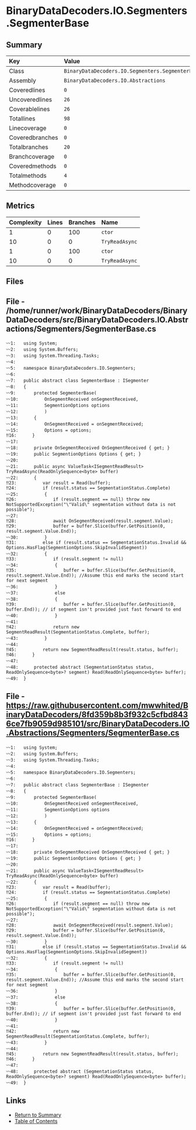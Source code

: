 ﻿# BinaryDataDecoders.IO.Segmenters.SegmenterBase

## Summary

| Key             | Value                                            |
| :-------------- | :----------------------------------------------- |
| Class           | `BinaryDataDecoders.IO.Segmenters.SegmenterBase` |
| Assembly        | `BinaryDataDecoders.IO.Abstractions`             |
| Coveredlines    | `0`                                              |
| Uncoveredlines  | `26`                                             |
| Coverablelines  | `26`                                             |
| Totallines      | `98`                                             |
| Linecoverage    | `0`                                              |
| Coveredbranches | `0`                                              |
| Totalbranches   | `20`                                             |
| Branchcoverage  | `0`                                              |
| Coveredmethods  | `0`                                              |
| Totalmethods    | `4`                                              |
| Methodcoverage  | `0`                                              |

## Metrics

| Complexity | Lines | Branches | Name           |
| :--------- | :---- | :------- | :------------- |
| 1          | 0     | 100      | `ctor`         |
| 10         | 0     | 0        | `TryReadAsync` |
| 1          | 0     | 100      | `ctor`         |
| 10         | 0     | 0        | `TryReadAsync` |

## Files

## File - /home/runner/work/BinaryDataDecoders/BinaryDataDecoders/src/BinaryDataDecoders.IO.Abstractions/Segmenters/SegmenterBase.cs

```CSharp
〰1:   using System;
〰2:   using System.Buffers;
〰3:   using System.Threading.Tasks;
〰4:   
〰5:   namespace BinaryDataDecoders.IO.Segmenters;
〰6:   
〰7:   public abstract class SegmenterBase : ISegmenter
〰8:   {
〰9:       protected SegmenterBase(
〰10:          OnSegmentReceived onSegmentReceived,
〰11:          SegmentionOptions options
〰12:          )
〰13:      {
〰14:          OnSegmentReceived = onSegmentReceived;
〰15:          Options = options;
‼16:      }
〰17:  
〰18:      private OnSegmentReceived OnSegmentReceived { get; }
〰19:      public SegmentionOptions Options { get; }
〰20:  
〰21:      public async ValueTask<ISegmentReadResult> TryReadAsync(ReadOnlySequence<byte> buffer)
〰22:      {
‼23:          var result = Read(buffer);
‼24:          if (result.status == SegmentationStatus.Complete)
〰25:          {
‼26:              if (result.segment == null) throw new NotSupportedException("\"Valid\" segmentation without data is not possible");
〰27:  
‼28:              await OnSegmentReceived(result.segment.Value);
‼29:              buffer = buffer.Slice(buffer.GetPosition(0, result.segment.Value.End));
〰30:          }
‼31:          else if (result.status == SegmentationStatus.Invalid && Options.HasFlag(SegmentionOptions.SkipInvalidSegment))
〰32:          {
‼33:              if (result.segment != null)
〰34:              {
‼35:                  buffer = buffer.Slice(buffer.GetPosition(0, result.segment.Value.End)); //Assume this end marks the second start for next segment
〰36:              }
〰37:              else
〰38:              {
‼39:                  buffer = buffer.Slice(buffer.GetPosition(0, buffer.End)); // if segment isn't provided just fast forward to end
〰40:              }
〰41:  
‼42:              return new SegmentReadResult(SegmentationStatus.Complete, buffer);
〰43:          }
〰44:  
‼45:          return new SegmentReadResult(result.status, buffer);
‼46:      }
〰47:  
〰48:      protected abstract (SegmentationStatus status, ReadOnlySequence<byte>? segment) Read(ReadOnlySequence<byte> buffer);
〰49:  }
```

## File - https://raw.githubusercontent.com/mwwhited/BinaryDataDecoders/8fd359b8b3f932c5cfbd8436ce7fb9059d985101/src/BinaryDataDecoders.IO.Abstractions/Segmenters/SegmenterBase.cs

```CSharp
〰1:   using System;
〰2:   using System.Buffers;
〰3:   using System.Threading.Tasks;
〰4:   
〰5:   namespace BinaryDataDecoders.IO.Segmenters;
〰6:   
〰7:   public abstract class SegmenterBase : ISegmenter
〰8:   {
〰9:       protected SegmenterBase(
〰10:          OnSegmentReceived onSegmentReceived,
〰11:          SegmentionOptions options
〰12:          )
〰13:      {
〰14:          OnSegmentReceived = onSegmentReceived;
〰15:          Options = options;
‼16:      }
〰17:  
〰18:      private OnSegmentReceived OnSegmentReceived { get; }
〰19:      public SegmentionOptions Options { get; }
〰20:  
〰21:      public async ValueTask<ISegmentReadResult> TryReadAsync(ReadOnlySequence<byte> buffer)
〰22:      {
‼23:          var result = Read(buffer);
‼24:          if (result.status == SegmentationStatus.Complete)
〰25:          {
‼26:              if (result.segment == null) throw new NotSupportedException("\"Valid\" segmentation without data is not possible");
〰27:  
‼28:              await OnSegmentReceived(result.segment.Value);
‼29:              buffer = buffer.Slice(buffer.GetPosition(0, result.segment.Value.End));
〰30:          }
‼31:          else if (result.status == SegmentationStatus.Invalid && Options.HasFlag(SegmentionOptions.SkipInvalidSegment))
〰32:          {
‼33:              if (result.segment != null)
〰34:              {
‼35:                  buffer = buffer.Slice(buffer.GetPosition(0, result.segment.Value.End)); //Assume this end marks the second start for next segment
〰36:              }
〰37:              else
〰38:              {
‼39:                  buffer = buffer.Slice(buffer.GetPosition(0, buffer.End)); // if segment isn't provided just fast forward to end
〰40:              }
〰41:  
‼42:              return new SegmentReadResult(SegmentationStatus.Complete, buffer);
〰43:          }
〰44:  
‼45:          return new SegmentReadResult(result.status, buffer);
‼46:      }
〰47:  
〰48:      protected abstract (SegmentationStatus status, ReadOnlySequence<byte>? segment) Read(ReadOnlySequence<byte> buffer);
〰49:  }
```

## Links

* [Return to Summary](Summary.md)
* [Table of Contents](../TOC.md)

